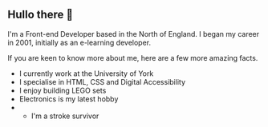 ## Hullo there 👋

I'm a Front-end Developer based in the North of England. I began my career in 2001, initially as an e-learning developer.

If you are keen to know more about me, here are a few more amazing facts.

* I currently work at the University of York
* I specialise in HTML, CSS and Digital Accessibility
* I enjoy building LEGO sets
* Electronics is my latest hobby
* * I'm a stroke survivor
